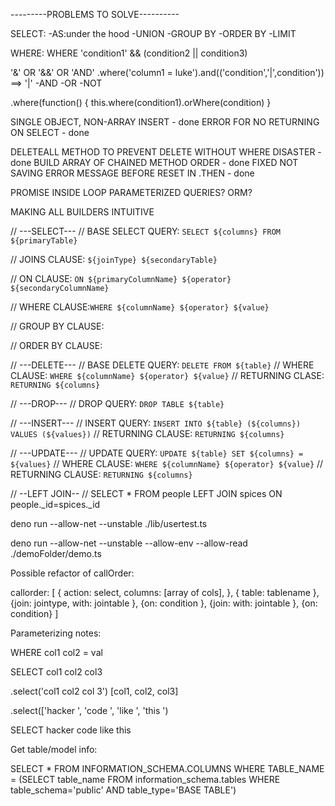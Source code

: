 ---------PROBLEMS TO SOLVE----------

SELECT:
-AS:under the hood
-UNION
-GROUP BY
-ORDER BY
-LIMIT

WHERE: WHERE 'condition1' && (condition2 || condition3)

'&' OR '&&' OR 'AND'
.where('column1 = luke').and(('condition','|',condition')) ==> '|'
-AND
-OR
-NOT

.where(function() {
this.where(condition1).orWhere(condition)
}


SINGLE OBJECT, NON-ARRAY INSERT - done
ERROR FOR NO RETURNING ON SELECT - done

DELETEALL METHOD TO PREVENT DELETE WITHOUT WHERE DISASTER - done
BUILD ARRAY OF CHAINED METHOD ORDER - done
FIXED NOT SAVING ERROR MESSAGE BEFORE RESET IN .THEN - done

PROMISE INSIDE LOOP
PARAMETERIZED QUERIES?
ORM?

MAKING ALL BUILDERS INTUITIVE

// ---SELECT---
// BASE SELECT QUERY: `SELECT ${columns} FROM ${primaryTable}`

// JOINS CLAUSE: `${joinType} ${secondaryTable}`

// ON CLAUSE: `ON ${primaryColumnName} ${operator} ${secondaryColumnName}`

// WHERE CLAUSE:`WHERE ${columnName} ${operator} ${value}`

// GROUP BY CLAUSE:

// ORDER BY CLAUSE:

// ---DELETE---
// BASE DELETE QUERY: `DELETE FROM ${table}`
// WHERE CLAUSE: `WHERE ${columnName} ${operator} ${value}`
// RETURNING CLASE: `RETURNING ${columns}`

// ---DROP---
// DROP QUERY: `DROP TABLE ${table}`

// ---INSERT---
// INSERT QUERY: `INSERT INTO ${table} (${columns}) VALUES (${values})`
// RETURNING CLAUSE: `RETURNING ${columns}`

// ---UPDATE---
// UPDATE QUERY: `UPDATE ${table} SET ${columns} = ${values}`
// WHERE CLAUSE: `WHERE ${columnName} ${operator} ${value}`
// RETURNING CLAUSE: `RETURNING ${columns}`

// --LEFT JOIN--
// SELECT \* FROM people LEFT JOIN spices ON people.\_id=spices.\_id

deno run --allow-net --unstable ./lib/usertest.ts

deno run --allow-net --unstable --allow-env --allow-read ./demoFolder/demo.ts




Possible refactor of callOrder:

 callorder: [
    {
      action: select,
      columns: [array of cols],
    },
    {
      table: tablename
    },
    {join: jointype,
      with: jointable
    },
    {on: condition
    },
    {join:
      with: jointable
    },
    {on: condition}
  ]


Parameterizing notes:

WHERE col1 col2 = val

SELECT col1 col2 col3

.select('col1 col2 col 3')
[col1, col2, col3]

.select(['hacker ', 'code ', 'like ', 'this ')

SELECT hacker code like this


Get table/model info:

SELECT * FROM INFORMATION_SCHEMA.COLUMNS WHERE TABLE_NAME = (SELECT table_name FROM information_schema.tables WHERE table_schema='public' AND table_type='BASE TABLE')

